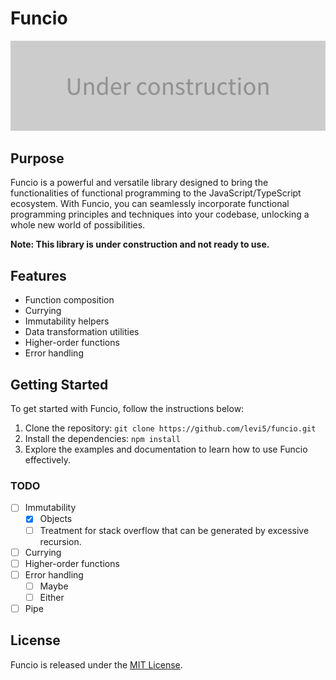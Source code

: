 # Funcio

![Building](.doc/assets/building-image.png)

## Purpose

Funcio is a powerful and versatile library designed to bring the functionalities of functional programming to the JavaScript/TypeScript ecosystem. With Funcio, you can seamlessly incorporate functional programming principles and techniques into your codebase, unlocking a whole new world of possibilities.

**Note: This library is under construction and not ready to use.**

## Features

- Function composition
- Currying
- Immutability helpers
- Data transformation utilities
- Higher-order functions
- Error handling

## Getting Started

To get started with Funcio, follow the instructions below:

1. Clone the repository: `git clone https://github.com/levi5/funcio.git`
2. Install the dependencies: `npm install`
3. Explore the examples and documentation to learn how to use Funcio effectively.

### TODO

- [ ] Immutability
  - [x] Objects
  - [ ] Treatment for stack overflow that can be generated by excessive recursion.
- [ ] Currying
- [ ] Higher-order functions
- [ ] Error handling
  - [ ] Maybe
  - [ ] Either
- [ ] Pipe

## License

Funcio is released under the [MIT License](LICENSE.txt).
